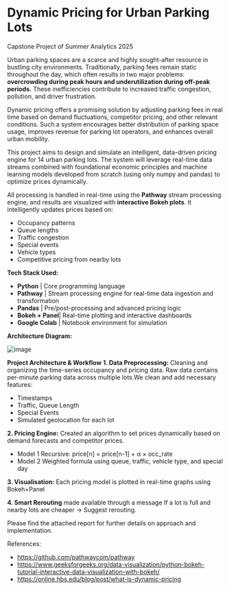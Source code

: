 # Dynamic Pricing for Urban Parking Lots
Capstone Project of Summer Analytics 2025

Urban parking spaces are a scarce and highly sought-after resource in bustling city environments. Traditionally, parking fees remain static throughout the day, which often results in two major problems: **overcrowding during peak hours and underutilization during off-peak periods.**
These inefficiencies contribute to increased traffic congestion, pollution, and driver frustration.

Dynamic pricing offers a promising solution by adjusting parking fees in real time based on demand fluctuations, competitor pricing, and other relevant conditions. Such a system encourages better distribution of parking space usage, improves revenue for parking lot operators, and enhances overall urban mobility.

This project aims to design and simulate an intelligent, data-driven pricing engine for 14 urban parking lots. The system will leverage real-time data streams combined with foundational economic principles and machine learning models developed from scratch (using only numpy and pandas) to optimize prices dynamically.

All processing is handled in real-time using the **Pathway** stream processing engine, and results are visualized with **interactive Bokeh plots**.
It intelligently updates prices based on:
- Occupancy patterns
- Queue lengths
- Traffic congestion
- Special events
- Vehicle types
- Competitive pricing from nearby lots

**Tech Stack Used:**

- **Python**       | Core programming language                  
- **Pathway**      | Stream processing engine for real-time data ingestion and transformation 
- **Pandas**       | Pre/post-processing and advanced pricing logic 
- **Bokeh + Panel**| Real-time plotting and interactive dashboards 
- **Google Colab** | Notebook environment for simulation    

**Architecture Diagram:**

 ![image](https://github.com/user-attachments/assets/8683da2c-9910-427b-a0d9-bd59f5039c01)


**Project Architecture & Workflow**
**1. Data Preprocessing:** Cleaning and organizing the time-series occupancy and pricing data.
Raw data contains per-minute parking data across multiple lots.We clean and add necessary features:
- Timestamps
- Traffic, Queue Length
- Special Events
- Simulated geolocation for each lot

**2. Pricing Engine:** Created an algorithm to set prices dynamically based on demand forecasts and competitor prices.
- Model 1	Recursive: price[n] = price[n-1] + α × occ_rate
- Model 2	Weighted formula using queue, traffic, vehicle type, and special day
  

**3. Visualisation:** Each pricing model is plotted in real-time graphs using Bokeh+Panel

**4. Smart Rerouting** made available through a message
If a lot is full and nearby lots are cheaper → Suggest rerouting.


Please find the attached report for further details on approach and implementation.

References:
- https://github.com/pathwaycom/pathway
- https://www.geeksforgeeks.org/data-visualization/python-bokeh-tutorial-interactive-data-visualization-with-bokeh/
- https://online.hbs.edu/blog/post/what-is-dynamic-pricing

